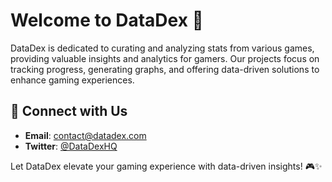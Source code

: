 # Welcome to DataDex 👋

DataDex is dedicated to curating and analyzing stats from various games, providing valuable insights and analytics for gamers. Our projects focus on tracking progress, generating graphs, and offering data-driven solutions to enhance gaming experiences.

## 🚀 Connect with Us

- **Email**: contact@datadex.com
- **Twitter**: [@DataDexHQ](https://twitter.com/DataDexHQ)

Let DataDex elevate your gaming experience with data-driven insights! 🎮✨
